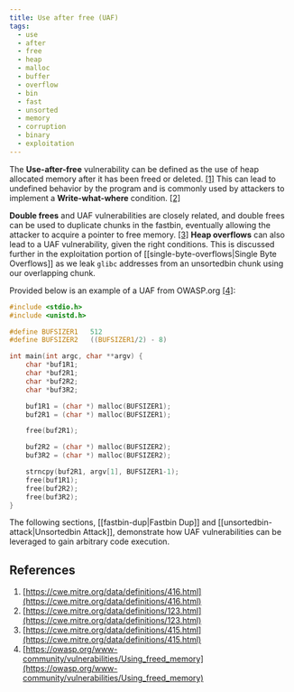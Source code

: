 ```yaml
---
title: Use after free (UAF)
tags:
  - use
  - after
  - free
  - heap
  - malloc
  - buffer
  - overflow
  - bin
  - fast
  - unsorted
  - memory
  - corruption
  - binary
  - exploitation
---
```


The **Use-after-free** vulnerability can be defined as the use of heap allocated memory after it has
been freed or deleted. [[1]](#references) This can lead to undefined behavior by the program and is
commonly used by attackers to implement a **Write-what-where** condition. [[2]](#references)

**Double frees** and UAF vulnerabilities are closely related, and double frees can be used to
duplicate chunks in the fastbin, eventually allowing the attacker to acquire a pointer to free
memory. [[3]](#references) **Heap overflows** can also lead to a UAF vulnerability, given the right
conditions. This is discussed further in the exploitation portion of
[[single-byte-overflows|Single Byte Overflows]] as we leak `glibc` addresses from an unsortedbin
chunk using our overlapping chunk.

Provided below is an example of a UAF from OWASP.org [[4]](#references):

```c
#include <stdio.h>
#include <unistd.h>

#define BUFSIZER1   512
#define BUFSIZER2   ((BUFSIZER1/2) - 8)

int main(int argc, char **argv) {
	char *buf1R1;
	char *buf2R1;
	char *buf2R2;
	char *buf3R2;

	buf1R1 = (char *) malloc(BUFSIZER1);
	buf2R1 = (char *) malloc(BUFSIZER1);

	free(buf2R1);

	buf2R2 = (char *) malloc(BUFSIZER2);
	buf3R2 = (char *) malloc(BUFSIZER2);

	strncpy(buf2R1, argv[1], BUFSIZER1-1);
	free(buf1R1);
	free(buf2R2);
	free(buf3R2);
}
```

The following sections, [[fastbin-dup|Fastbin Dup]] and [[unsortedbin-attack|Unsortedbin Attack]],
demonstrate how UAF vulnerabilities can be leveraged to gain arbitrary code execution.

## References

1. [https://cwe.mitre.org/data/definitions/416.html](https://cwe.mitre.org/data/definitions/416.html)
2. [https://cwe.mitre.org/data/definitions/123.html](https://cwe.mitre.org/data/definitions/123.html)
3. [https://cwe.mitre.org/data/definitions/415.html](https://cwe.mitre.org/data/definitions/415.html)
4. [https://owasp.org/www-community/vulnerabilities/Using_freed_memory](https://owasp.org/www-community/vulnerabilities/Using_freed_memory)
